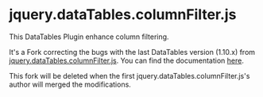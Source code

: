 jquery.dataTables.columnFilter.js
=================================

This DataTables Plugin enhance column filtering.

It's a Fork correcting the bugs with the last DataTables version (1.10.x) from [jquery.dataTables.columnFilter.js](https://code.google.com/p/jquery-datatables-column-filter/). 
You can find the documentation [here](https://code.google.com/p/jquery-datatables-column-filter/wiki/ColumnFilter).

This fork will be deleted when the first jquery.dataTables.columnFilter.js's author will merged the modifications.
